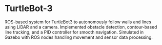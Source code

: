 # TurtleBot-3
ROS-based system for TurtleBot3 to autonomously follow walls and lines using LiDAR and a camera. Implemented  obstacle detection, contour-based line tracking, and a PID controller for smooth navigation. Simulated in Gazebo with ROS nodes  handling movement and sensor data processing. 
